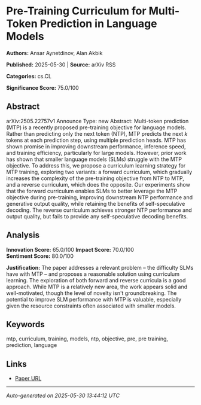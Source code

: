 # Pre-Training Curriculum for Multi-Token Prediction in Language Models

**Authors:** Ansar Aynetdinov, Alan Akbik

**Published:** 2025-05-30 | **Source:** arXiv RSS

**Categories:** cs.CL

**Significance Score:** 75.0/100

## Abstract

arXiv:2505.22757v1 Announce Type: new 
Abstract: Multi-token prediction (MTP) is a recently proposed pre-training objective for language models. Rather than predicting only the next token (NTP), MTP predicts the next $k$ tokens at each prediction step, using multiple prediction heads. MTP has shown promise in improving downstream performance, inference speed, and training efficiency, particularly for large models. However, prior work has shown that smaller language models (SLMs) struggle with the MTP objective. To address this, we propose a curriculum learning strategy for MTP training, exploring two variants: a forward curriculum, which gradually increases the complexity of the pre-training objective from NTP to MTP, and a reverse curriculum, which does the opposite. Our experiments show that the forward curriculum enables SLMs to better leverage the MTP objective during pre-training, improving downstream NTP performance and generative output quality, while retaining the benefits of self-speculative decoding. The reverse curriculum achieves stronger NTP performance and output quality, but fails to provide any self-speculative decoding benefits.

## Analysis

**Innovation Score:** 65.0/100
**Impact Score:** 70.0/100  
**Sentiment Score:** 80.0/100

**Justification:** The paper addresses a relevant problem – the difficulty SLMs have with MTP – and proposes a reasonable solution using curriculum learning. The exploration of both forward and reverse curricula is a good approach. While MTP is a relatively new area, the work appears solid and well-motivated, though the level of novelty isn't groundbreaking. The potential to improve SLM performance with MTP is valuable, especially given the resource constraints often associated with smaller models.

## Keywords

mtp, curriculum, training, models, ntp, objective, pre, pre training, prediction, language

## Links

- [Paper URL](https://arxiv.org/abs/2505.22757)

---
*Auto-generated on 2025-05-30 13:44:12 UTC*
